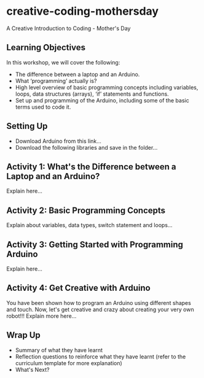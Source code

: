 # creative-coding-mothersday
A Creative Introduction to Coding - Mother's Day

## Learning Objectives

In this workshop, we will cover the following:

 - The difference between a laptop and an Arduino.
 - What ‘programming’ actually is?
 - High level overview of basic programming concepts including variables, loops, data structures (arrays), ‘if’ statements and functions.
 - Set up and programming of the Arduino, including some of the basic terms used to code it.

 ## Setting Up

 - Download Arduino from this link...
 - Download the following libraries and save in the folder...

 ## Activity 1: What's the Difference between a Laptop and an Arduino?

 Explain here...

 ## Activity 2: Basic Programming Concepts

 Explain about variables, data types, switch statement and loops...

 ## Activity 3: Getting Started with Programming Arduino

 Explain here...

 ## Activity 4: Get Creative with Arduino

 You have been shown how to program an Arduino using different shapes and touch. Now, let's get creative and crazy about creating your very own robot!!!
 Explain more here...

 ## Wrap Up

 - Summary of what they have learnt
 - Reflection questions to reinforce what they have learnt (refer to the curriculum template for more explanation)
 - What's Next?
